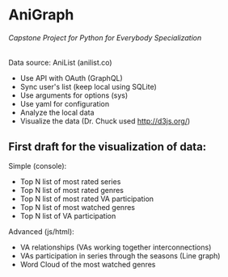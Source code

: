 # AniGraph
###### Capstone Project for Python for Everybody Specialization

Data source: AniList (anilist.co)
- Use API with OAuth (GraphQL)
- Sync user's list (keep local using SQLite)
- Use arguments for options (sys)
- Use yaml for configuration
- Analyze the local data
- Visualize the data (Dr. Chuck used http://d3js.org/)


## First draft for the visualization of data:

Simple (console):
- Top N list of most rated series
- Top N list of most rated genres
- Top N list of most rated VA participation
- Top N list of most watched genres
- Top N list of VA participation

Advanced (js/html):
- VA relationships (VAs working together interconnections)
- VAs participation in series through the seasons (Line graph)
- Word Cloud of the most watched genres
